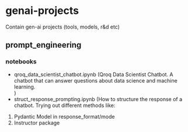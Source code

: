 # genai-projects
Contain gen-ai projects (tools, models, r&amp;d etc)

## prompt_engineering

### notebooks

- qroq_data_scientist_chatbot.ipynb (Qroq Data Scientist Chatbot. A chatbot that can answer questions about data science and machine learning.  
)
- struct_response_prompting.ipynb (How to structure the response of a chatbot. Trying out different methods like:
1. Pydantic Model in response_format/mode
2. Instructor package


